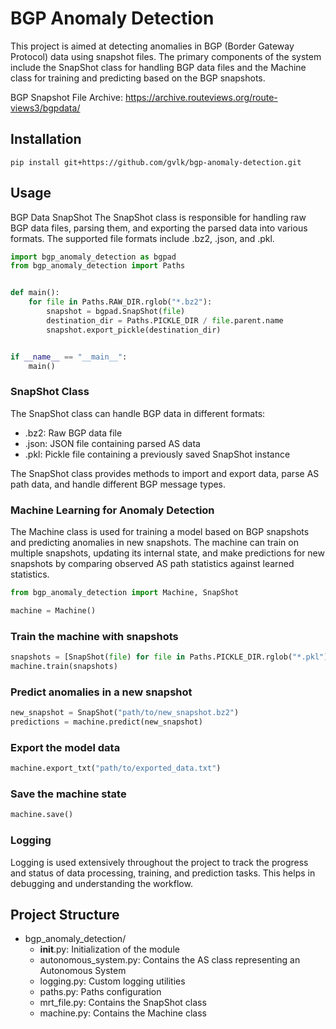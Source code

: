 # BGP Anomaly Detection

This project is aimed at detecting anomalies in BGP (Border Gateway Protocol) data using snapshot files. The primary
components of the system include the SnapShot class for handling BGP data files and the Machine class for training and
predicting based on the BGP snapshots.

BGP Snapshot File Archive: https://archive.routeviews.org/route-views3/bgpdata/

## Installation

```shell
pip install git+https://github.com/gvlk/bgp-anomaly-detection.git
```

## Usage

BGP Data SnapShot
The SnapShot class is responsible for handling raw BGP data files, parsing them, and exporting the parsed data into
various formats. The supported file formats include .bz2, .json, and .pkl.

```python
import bgp_anomaly_detection as bgpad
from bgp_anomaly_detection import Paths


def main():
    for file in Paths.RAW_DIR.rglob("*.bz2"):
        snapshot = bgpad.SnapShot(file)
        destination_dir = Paths.PICKLE_DIR / file.parent.name
        snapshot.export_pickle(destination_dir)


if __name__ == "__main__":
    main()
```

### SnapShot Class

The SnapShot class can handle BGP data in different formats:

- .bz2: Raw BGP data file
- .json: JSON file containing parsed AS data
- .pkl: Pickle file containing a previously saved SnapShot instance

The SnapShot class provides methods to import and export data, parse AS path data, and handle different BGP message
types.

### Machine Learning for Anomaly Detection

The Machine class is used for training a model based on BGP snapshots and predicting anomalies in new snapshots. The
machine can train on multiple snapshots, updating its internal state, and make predictions for new snapshots by
comparing observed AS path statistics against learned statistics.

```python
from bgp_anomaly_detection import Machine, SnapShot

machine = Machine()
```

### Train the machine with snapshots

```python
snapshots = [SnapShot(file) for file in Paths.PICKLE_DIR.rglob("*.pkl")]
machine.train(snapshots)
```

### Predict anomalies in a new snapshot

```python
new_snapshot = SnapShot("path/to/new_snapshot.bz2")
predictions = machine.predict(new_snapshot)
```

### Export the model data

```python
machine.export_txt("path/to/exported_data.txt")
```

### Save the machine state

```python
machine.save()
```

### Logging

Logging is used extensively throughout the project to track the progress and status of data processing, training, and
prediction tasks. This helps in debugging and understanding the workflow.

## Project Structure

- bgp_anomaly_detection/
    - __init__.py: Initialization of the module
    - autonomous_system.py: Contains the AS class representing an Autonomous System
    - logging.py: Custom logging utilities
    - paths.py: Paths configuration
    - mrt_file.py: Contains the SnapShot class
    - machine.py: Contains the Machine class
